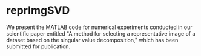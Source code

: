 # reprImgSVD
We present the MATLAB code for numerical experiments conducted in our scientific paper entitled "A method for selecting a representative image of a dataset based on the singular value decomposition," which has been submitted for publication.
